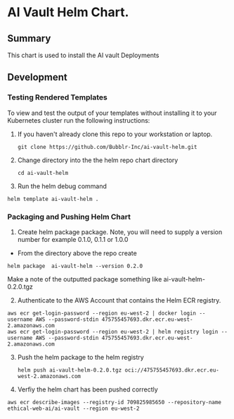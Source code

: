 # AI Vault Helm Chart.
## Summary
This chart is used to install the AI vault Deployments

## Development
### Testing Rendered Templates

To view and test the output of your templates without installing it to your Kubernetes cluster run the following instructions:

1. If you haven't already clone this repo to your workstation or laptop.
   ```
   git clone https://github.com/Bubblr-Inc/ai-vault-helm.git
   ```
2. Change directory into the the helm repo chart directory
   ```
   cd ai-vault-helm
   ```
3. Run the helm debug command
```
helm template ai-vault-helm .
```

### Packaging and Pushing Helm Chart
1. Create helm package package.
   Note, you will need to supply a version number for example 0.1.0, 0.1.1 or 1.0.0
-  From the directory above the repo create 
```
helm package  ai-vault-helm --version 0.2.0
```
Make a note of the outputted package something like ai-vault-helm-0.2.0.tgz

2. Authenticate to the AWS Account that contains the Helm ECR registry.

```
aws ecr get-login-password --region eu-west-2 | docker login --username AWS --password-stdin 475755457693.dkr.ecr.eu-west-2.amazonaws.com
aws ecr get-login-password --region eu-west-2 | helm registry login --username AWS --password-stdin 475755457693.dkr.ecr.eu-west-2.amazonaws.com
```

3. Push the helm package to the helm registry
   ```
   helm push ai-vault-helm-0.2.0.tgz oci://475755457693.dkr.ecr.eu-west-2.amazonaws.com
   ```

5. Verfiy the helm chart has been pushed correctly
```
aws ecr describe-images --registry-id 709825985650 --repository-name ethical-web-ai/ai-vault --region eu-west-2
```
